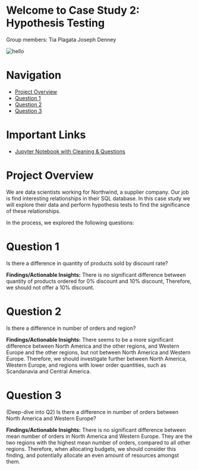# Welcome to Case Study 2: Hypothesis Testing
Group members:
Tia Plagata
Joseph Denney

![hello](https://media1.tenor.com/images/a29b98e67fea932ef3a0871bc64dab4b/tenor.gif?itemid=17392429)

# Navigation

* [Project Overview](#Project-Overview)
* [Question 1](#Question-1)
* [Question 2](#Question-2)
* [Question 3](#Question-3)


# Important Links

* [Jupyter Notebook with Cleaning & Questions]()

# Project Overview

We are data scientists working for Northwind, a supplier company. Our job is find interesting relationships in their SQL database. In this case study we will explore their data and perform hypothesis tests to find the significance of these relationships.

In the process, we explored the following questions: 

# Question 1
Is there a difference in quantity of products sold by discount rate?

**Findings/Actionable Insights:**
There is no significant difference between quantity of products ordered for 0% discount and 10% discount, Therefore, we should not offer a 10% discount.

# Question 2
Is there a difference in number of orders and region?

**Findings/Actionable Insights:**
There seems to be a more significant difference between North America and the other regions, and Western Europe and the other regions, but not between North America and Western Europe. Therefore, we should investigate further between North America, Western Europe, and regions with lower order quantities, such as Scandanavia and Central America. 

# Question 3
(Deep-dive into Q2)
Is there a difference in number of orders between North America and Western Europe?

**Findings/Actionable Insights:**
There is no significant difference between mean number of orders in North America and Western Europe. They are the two regions with the highest mean number of orders, compared to all other regions. Therefore, when allocating budgets, we should consider this finding, and potentially allocate an even amount of resources amongst them. 
